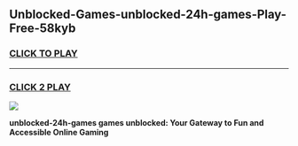 
## Unblocked-Games-unblocked-24h-games-Play-Free-58kyb
<h3>
<a href="https://premium76.site?title=unblocked-24h-games&ref=24M">CLICK TO PLAY</a></h3>
<hr>

<h3>
<a href="https://premium76.site?title=unblocked-24h-games&ref=24M">CLICK 2 PLAY</a>
  
</h3>

<a href="https://premium76.site?title=unblocked-24h-games&ref=24M"><img src="https://clearcache.store/games.png"></a>


**unblocked-24h-games games unblocked: Your Gateway to Fun and Accessible Online Gaming**
